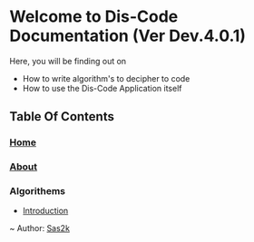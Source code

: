 # Welcome to Dis-Code Documentation (Ver Dev.4.0.1)

Here, you will be finding out on
- How to write algorithm's to decipher to code
- How to use the Dis-Code Application itself

## Table Of Contents

### [Home](/)

### [About](/About/)

### Algorithems
- [Introduction](/algorithems/)

~ Author: [Sas2k](https://github.com/Sas2k)
